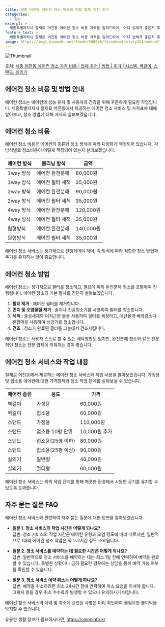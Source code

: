 ```yaml
---
title: 세종 어진동 에어컨 청소 비용과 방법 업체 추천 후기
categories:
  - 일상
excerpt: >
  세종특별자치시 절재로 어진동 에어컨 청소 비용 가격을 알려드리며, 어디 업체가 좋은지 후기를 통해 알아보겠습니다. 현재 글에서는 시스템, 벽걸이, 스탠드, 실외기 각각에 대해 청소 비용이 나와 있으니 참고하시면 되겠습니다. 에어컨 분해 청소 방법 보기 👈 클릭셀프 에어컨 청소 방법 보기👈 클릭절재로 어진동 에어컨 청소 비용시스템에어컨 방식클리닝방식금액1way 방식에어컨 완전분해80,000원1way 방식에어컨 필터세척35,000원2way 방식에어컨 완전분해90,000원2way 방식에어컨 필터세척35,000원4way 방식에어컨 완전분해120,000원4way 방식에어컨 필터세척35,000원원형방식에어컨 완전분해140,000원원형방식에어컨 필터세척35,000원에어컨 청소 견적 샘플 보기 👈 클릭에어컨 냄새의 원..
feature_text: >
  세종특별자치시 절재로 어진동 에어컨 청소 비용 가격을 알려드리며, 어디 업체가 좋은지 후기를 통해 알아보겠습니다. 현재 글에서는 시스템, 벽걸이, 스탠드, 실외기 각각에 대해 청소 비용이 나와 있으니 참고하시면 되겠습니다. 에어컨 분해 청소 방법 보기 👈 클릭셀프 에어컨 청소 방법 보기👈 클릭절재로 어진동 에어컨 청소 비용시스템에어컨 방식클리닝방식금액1way 방식에어컨 완전분해80,000원1way 방식에어컨 필터세척35,000원2way 방식에어컨 완전분해90,000원2way 방식에어컨 필터세척35,000원4way 방식에어컨 완전분해120,000원4way 방식에어컨 필터세척35,000원원형방식에어컨 완전분해140,000원원형방식에어컨 필터세척35,000원에어컨 청소 견적 샘플 보기 👈 클릭에어컨 냄새의 원..
image: https://img1.daumcdn.net/thumb/R800x0/?scode=mtistory2&fname=https%3A%2F%2Fblog.kakaocdn.net%2Fdn%2FbwJKyy%2FbtsHv6Zc7Lo%2FzFzjs1DxzpxWfkzf06p2w0%2Fimg.webp
---
```


![Thumbnail](https://img1.daumcdn.net/thumb/R800x0/?scode=mtistory2&fname=https%3A%2F%2Fblog.kakaocdn.net%2Fdn%2FbwJKyy%2FbtsHv6Zc7Lo%2FzFzjs1DxzpxWfkzf06p2w0%2Fimg.webp)

<p>출처: <a href="https://onioninfo.kr/entry/%EC%84%B8%EC%A2%85-%EC%96%B4%EC%A7%84%EB%8F%99-%EC%97%90%EC%96%B4%EC%BB%A8-%EC%B2%AD%EC%86%8C-%EA%B0%80%EA%B2%A9-%EB%B9%84%EC%9A%A9-%EC%97%85%EC%B2%B4-%EC%B6%94%EC%B2%9C-%EB%B0%A9%EB%B2%95-%ED%9B%84%EA%B8%B0-%EC%8B%9C%EC%8A%A4%ED%85%9C-%EB%B2%BD%EA%B1%B8%EC%9D%B4-%EC%8A%A4%ED%83%A0%EB%93%9C-%EC%8B%A4%EC%99%B8%EA%B8%B0-1" rel="dofollow">세종 어진동 에어컨 청소 가격 비용 | 업체 추천 | 방법 | 후기 | 시스템, 벽걸이, 스탠드, 실외기</a> </p>

## 에어컨 청소 비용 및 방법 안내

에어컨 청소는 에어컨의 성능 유지 및 사용자의 건강을 위해 꾸준하게 필요한 작업입니다. 세종특별자치시 절재로 어진동에서 제공하는 에어컨 청소
서비스 및 가격표에 대해 알아보고, 청소 방법에 대해 자세히 살펴보겠습니다.

## 에어컨 청소 비용

에어컨 청소 비용은 에어컨의 종류와 청소 방식에 따라 다양하게 책정되어 있습니다. 각 방식별로 청소비용이 어떻게 책정되어 있는지
살펴보겠습니다.

**에어컨 방식** | **클리닝 방식** | **금액**  
---|---|---  
1way 방식 | 에어컨 완전분해 | 80,000원  
1way 방식 | 에어컨 필터 세척 | 35,000원  
2way 방식 | 에어컨 완전분해 | 90,000원  
2way 방식 | 에어컨 필터 세척 | 35,000원  
4way 방식 | 에어컨 완전분해 | 120,000원  
4way 방식 | 에어컨 필터 세척 | 35,000원  
원형방식 | 에어컨 완전분해 | 140,000원  
원형방식 | 에어컨 필터 세척 | 35,000원  
  
에어컨 청소 서비스는 정기적으로 진행되어야 하며, 각 방식에 따라 적합한 청소 방법과 주기를 유지하는 것이 중요합니다.

## 에어컨 청소 방법

에어컨 청소는 정기적으로 필터를 청소하고, 필요에 따라 완전분해 청소를 포함하여 진행됩니다. 에어컨 청소의 기본 절차를 간단히
살펴보겠습니다.

  1. **필터 제거** : 에어컨 필터를 제거합니다.
  2. **먼지 및 오염물질 제거** : 솔이나 진공청소기를 사용하여 필터를 청소합니다.
  3. **세척** : 중성세제와 미지근한 물을 사용하여 필터를 세청하고, 에탄올과 베이킹소다 혼합액을 사용하여 냉강기를 청소합니다.
  4. **건조** : 청소가 완료된 필터를 그늘에서 건조시킵니다.

에어컨 청소는 사용자 스스로 할 수 있는 세탁방법도 있지만, 완전분해 청소와 같은 전문적인 청소는 전문 업체에 의뢰하는 것이 좋습니다.

## 에어컨 청소 서비스와 작업 내용

절재로 어진동에서 제공하는 에어컨 청소 서비스와 작업 내용을 알아보겠습니다. 가정용 및 업소용 에어컨에 대한 가격정책과 청소 작업 단계를
살펴보실 수 있습니다.

**에어컨 종류** | **용도** | **가격**  
---|---|---  
벽걸이 | 가정용 | 60,000원  
벽걸이 | 업소용 | 60,000원  
스탠드 | 가정용 | 110,000원  
스탠드 | 업소용 10평 단위 | 10,000원 추가  
스탠드 | 업소용(25평 이하) | 80,000원  
스탠드 | 업소용(25평 이상) | 90,000원  
실외기 | 일반형 | 40,000원  
실외기 | 멀티형 | 60,000원  
  
에어컨 청소 서비스는 위의 작업 단계를 통해 깨끗한 환경에서 시원한 공기를 유지할 수 있도록 도와줍니다.

## 자주 묻는 질문 FAQ

에어컨 청소 서비스와 관련하여 자주 묻는 질문에 대한 답변을 알아보겠습니다.

  * **질문 1. 청소 서비스의 작업 시간은 어떻게 되나요?**  
답변: 청소 서비스의 작업 시간은 에어컨 유형과 오염 정도에 따라 다르지만, 일반적으로 1대의 에어컨 청소 작업은 약 1~2시간 정도
소요됩니다.

  * **질문 2. 청소 서비스를 예약하는 데 필요한 시간은 어떻게 되나요?**  
답변: 일반적으로 청소 서비스를 예약하는 데는 최소 1일 전에 연락하여 예약을 완료할 수 있습니다. 특별한 상황이나 급히 필요한 경우에는
상담을 통해 예약 가능 여부를 확인할 수 있습니다.

  * **질문 3. 청소 서비스 예약 취소는 어떻게 하나요?**  
답변: 예약을 취소하려면 최소 24시간 전에 연락하여 취소 요청을 하셔야 합니다. 그렇지 않을 경우 취소 수수료가 발생할 수 있으니
유의하시기 바랍니다.

에어컨 청소 서비스의 예약 및 취소에 관련된 사항은 미리 확인하여 불필요한 불이익을 방지할 수 있습니다.



 

유용한 생활 정보가 필요하시다면, <a href="https://onioninfo.kr" rel="dofollow">https://onioninfo.kr</a>


